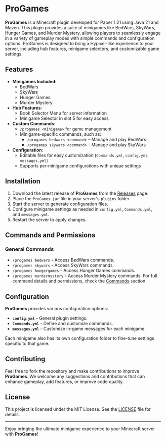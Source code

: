 # ProGames

**ProGames** is a Minecraft plugin developed for Paper 1.21 using Java 21 and Maven. This plugin provides a suite of minigames like BedWars, SkyWars, Hunger Games, and Murder Mystery, allowing players to seamlessly engage in a variety of gameplay modes with simple commands and configuration options. ProGames is designed to bring a Hypixel-like experience to your server, including hub features, minigame selectors, and customizable game settings.

## Features
- **Minigames Included**:
  - BedWars
  - SkyWars
  - Hunger Games
  - Murder Mystery
- **Hub Features**:
  - Book Selector Menu for server information
  - Minigame Selector in slot 5 for easy access
- **Custom Commands**:
  - `/progames <minigame>` for game management
  - Minigame-specific commands, such as:
    - `/progames bedwars <command>` – Manage and play BedWars
    - `/progames skywars <command>` – Manage and play SkyWars
- **Configuration**:
  - Editable files for easy customization (`Commands.yml`, `config.yml`, `messages.yml`)
  - Supports per-minigame configurations with unique settings

## Installation

1. Download the latest release of **ProGames** from the [Releases](#) page.
2. Place the `ProGames.jar` file in your server's `plugins` folder.
3. Start the server to generate configuration files.
4. Configure minigame settings as needed in `config.yml`, `Commands.yml`, and `messages.yml`.
5. Restart the server to apply changes.

## Commands and Permissions

### General Commands
- `/progames bedwars` - Access BedWars commands.
- `/progames skywars` - Access SkyWars commands.
- `/progames hungergames` - Access Hunger Games commands.
- `/progames murdermystery` - Access Murder Mystery commands.
For full command details and permissions, check the [Commands](#) section.

## Configuration

**ProGames** provides various configuration options:
- **`config.yml`** - General plugin settings.
- **`Commands.yml`** - Define and customize commands.
- **`messages.yml`** - Customize in-game messages for each minigame.

Each minigame also has its own configuration folder to fine-tune settings specific to that game.

## Contributing

Feel free to fork the repository and make contributions to improve **ProGames**. We welcome any suggestions and contributions that can enhance gameplay, add features, or improve code quality.

## License

This project is licensed under the MIT License. See the [LICENSE](LICENSE) file for details.

---

Enjoy bringing the ultimate minigame experience to your Minecraft server with **ProGames**!
